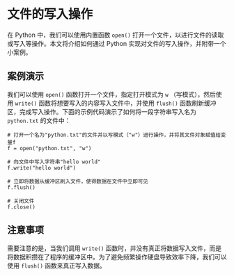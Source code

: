 # 文件的写入操作

在 Python 中，我们可以使用内置函数 `open()` 打开一个文件，以进行文件的读取或写入等操作。本文将介绍如何通过 Python 实现对文件的写入操作，并附带一个小案例。

## 案例演示

我们可以使用 `open()` 函数打开一个文件，指定打开模式为 `w` （写模式），然后使用 `write()` 函数将想要写入的内容写入文件中，并使用 `flush()` 函数刷新缓冲区，完成写入操作。下面的示例代码演示了如何将一段字符串写入名为 `python.txt` 的文件中：

```
# 打开一个名为"python.txt"的文件并以写模式（"w"）进行操作，并将其文件对象赋值给变量f
f = open("python.txt", "w") 

# 向文件中写入字符串"hello world"
f.write("hello world") 

# 立即将数据从缓冲区刷入文件，使得数据在文件中立即可见
f.flush() 

# 关闭文件
f.close()
```

## 注意事项

需要注意的是，当我们调用 `write()` 函数时，并没有真正将数据写入文件，而是将数据积攒在了程序的缓冲区中。为了避免频繁操作硬盘导致效率下降，我们可以使用 `flush()` 函数来真正写入数据。
